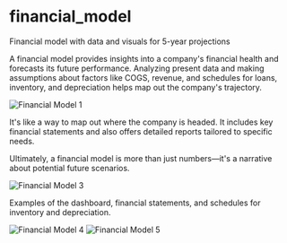 # financial_model
Financial model with data and visuals for 5-year projections

A financial model provides insights into a company's financial health and forecasts its future performance. Analyzing present data and making assumptions about factors like COGS, revenue, and schedules for loans, inventory, and depreciation helps map out the company's trajectory.

![Financial Model 1](https://github.com/user-attachments/assets/9168b7cd-f97e-4190-b932-a17767c177bd)

It's like a way to map out where the company is headed. It includes key financial statements and also offers detailed reports tailored to specific needs.

Ultimately, a financial model is more than just numbers—it's a narrative about potential future scenarios.

![Financial Model 3](https://github.com/user-attachments/assets/bae946b1-c6d4-4945-ba72-92f4b02914aa)

Examples of the dashboard, financial statements, and schedules for inventory and depreciation.

![Financial Model 4](https://github.com/user-attachments/assets/b7879fbf-b017-4fc3-8b4c-7b980325201d)
![Financial Model 5](https://github.com/user-attachments/assets/b6bcab82-4317-434b-b2ee-c6e6393d5c3e)
